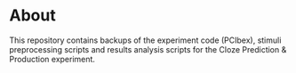 # About

This repository contains backups of the experiment code (PCIbex), stimuli preprocessing scripts and results analysis scripts for the Cloze Prediction & Production experiment.
